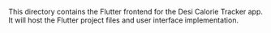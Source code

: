 This directory contains the Flutter frontend for the Desi Calorie Tracker app. It will host the Flutter project files and user interface implementation.
